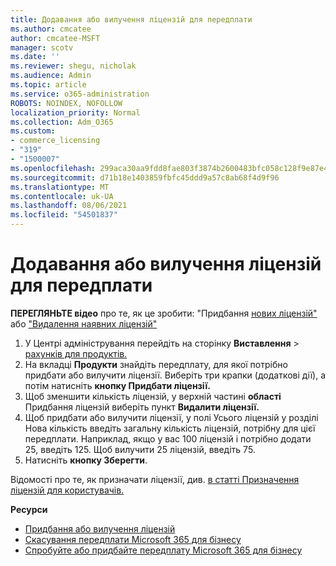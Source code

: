 ```yaml
---
title: Додавання або вилучення ліцензій для передплати
ms.author: cmcatee
author: cmcatee-MSFT
manager: scotv
ms.date: ''
ms.reviewer: shegu, nicholak
ms.audience: Admin
ms.topic: article
ms.service: o365-administration
ROBOTS: NOINDEX, NOFOLLOW
localization_priority: Normal
ms.collection: Adm_O365
ms.custom:
- commerce_licensing
- "319"
- "1500007"
ms.openlocfilehash: 299aca30aa9fdd8fae803f3874b2600483bfc058c128f9e87e4898a69f4505c3
ms.sourcegitcommit: d71b18e1403859fbfc45ddd9a57c8ab68f4d9f96
ms.translationtype: MT
ms.contentlocale: uk-UA
ms.lasthandoff: 08/06/2021
ms.locfileid: "54501837"
---
```

# <a name="add-or-remove-licenses-for-your-subscription"></a>Додавання або вилучення ліцензій для передплати

**ПЕРЕГЛЯНЬТЕ відео** про те, як це зробити: "Придбання [нових ліцензій"](https://go.microsoft.com/fwlink/p/?linkid=2154857) або ["Видалення наявних ліцензій"](https://go.microsoft.com/fwlink/p/?linkid=2154938)

1. У Центрі адміністрування перейдіть на сторінку **Виставлення**  >  [рахунків для продуктів.](https://go.microsoft.com/fwlink/p/?linkid=842054)
2. На вкладці **Продукти** знайдіть передплату, для якої потрібно придбати або вилучити ліцензії. Виберіть три крапки (додаткові дії), а потім натисніть **кнопку Придбати ліцензії.**
3. Щоб зменшити кількість ліцензій, у верхній частині **області** Придбання ліцензій виберіть пункт **Видалити ліцензії.**
4. Щоб придбати або вилучити  ліцензії, у полі  Усього ліцензій у розділі Нова кількість введіть загальну кількість ліцензій, потрібну для цієї передплати. Наприклад, якщо у вас 100 ліцензій і потрібно додати 25, введіть 125. Щоб вилучити 25 ліцензій, введіть 75.
5. Натисніть **кнопку Зберегти**.

Відомості про те, як призначати ліцензії, див. [в статті Призначення ліцензій для користувачів.](/microsoft-365/admin/manage/assign-licenses-to-users)

**Ресурси**
  
- [Придбання або вилучення ліцензій](/microsoft-365/commerce/licenses/buy-licenses)
- [Скасування передплати Microsoft 365 для бізнесу](/microsoft-365/commerce/subscriptions/cancel-your-subscription)
- [Спробуйте або придбайте передплату Microsoft 365 для бізнесу](/microsoft-365/commerce/try-or-buy-microsoft-365)